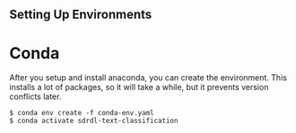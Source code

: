 Setting Up Environments
-----------------------


Conda
=====

After you setup and install anaconda, you can create the environment. This installs a lot of packages, 
so it will take a while, but it prevents version conflicts later. 

    $ conda env create -f conda-env.yaml
    $ conda activate sdrdl-text-classification